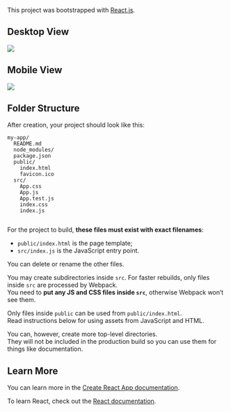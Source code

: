 This project was bootstrapped with [React.js](https://github.com/facebook/create-react-app).

## Desktop View
![](https://2.bp.blogspot.com/-2bm88aPbdV4/XATSMgAzfgI/AAAAAAAAAVc/qvqQ2M_ipxM1yX-CbFryLxdiKZofHOSQgCLcBGAs/s1600/Dextop.png)





## Mobile View
![](https://1.bp.blogspot.com/-izP-U8irMoA/XATSMw5u2nI/AAAAAAAAAVg/MDBx_e6N-Is-8c9ENm2xp_aztLlkjiY9gCLcBGAs/s1600/mobileView.png)


## Folder Structure

After creation, your project should look like this:

```
my-app/
  README.md
  node_modules/
  package.json
  public/
    index.html
    favicon.ico
  src/
    App.css
    App.js
    App.test.js
    index.css
    index.js
 
```

For the project to build, **these files must exist with exact filenames**:

* `public/index.html` is the page template;
* `src/index.js` is the JavaScript entry point.

You can delete or rename the other files.

You may create subdirectories inside `src`. For faster rebuilds, only files inside `src` are processed by Webpack.<br>
You need to **put any JS and CSS files inside `src`**, otherwise Webpack won’t see them.

Only files inside `public` can be used from `public/index.html`.<br>
Read instructions below for using assets from JavaScript and HTML.

You can, however, create more top-level directories.<br>
They will not be included in the production build so you can use them for things like documentation.


## Learn More

You can learn more in the [Create React App documentation](https://facebook.github.io/create-react-app/docs/getting-started).

To learn React, check out the [React documentation](https://reactjs.org/).

